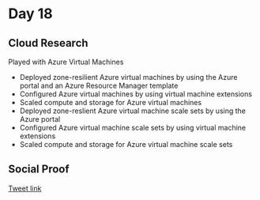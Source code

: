 # Day 18

## Cloud Research

Played with Azure Virtual Machines


-    Deployed zone-resilient Azure virtual machines by using the Azure portal and an Azure Resource Manager template
-    Configured Azure virtual machines by using virtual machine extensions
-    Scaled compute and storage for Azure virtual machines
-    Deployed zone-reslient Azure virtual machine scale sets by using the Azure portal
-    Configured Azure virtual machine scale sets by using virtual machine extensions
-    Scaled compute and storage for Azure virtual machine scale sets




## Social Proof

[Tweet link](https://twitter.com/Just4JAG/status/1346263662139494401)